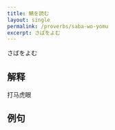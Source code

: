 ```yaml
---
title: 鯖を読む 
layout: single
permalink: /proverbs/saba-wo-yomu
excerpt: さばをよむ
---
```


さばをよむ

## 解释

打马虎眼

## 例句

